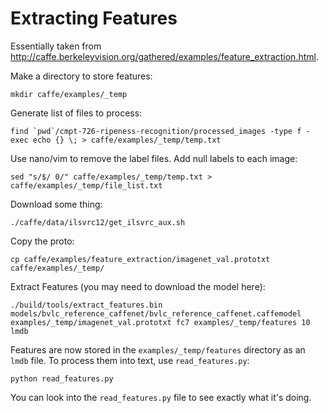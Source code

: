 # Extracting Features

Essentially taken from http://caffe.berkeleyvision.org/gathered/examples/feature_extraction.html.

Make a directory to store features:
```
mkdir caffe/examples/_temp
```
Generate list of files to process:
```
find `pwd`/cmpt-726-ripeness-recognition/processed_images -type f -exec echo {} \; > caffe/examples/_temp/temp.txt
```
Use nano/vim to remove the label files. Add null labels to each image:
```
sed "s/$/ 0/" caffe/examples/_temp/temp.txt > caffe/examples/_temp/file_list.txt
```
Download some thing:
```
./caffe/data/ilsvrc12/get_ilsvrc_aux.sh
```
Copy the proto:
```
cp caffe/examples/feature_extraction/imagenet_val.prototxt caffe/examples/_temp/
```
Extract Features (you may need to download the model here):
```
./build/tools/extract_features.bin models/bvlc_reference_caffenet/bvlc_reference_caffenet.caffemodel examples/_temp/imagenet_val.prototxt fc7 examples/_temp/features 10 lmdb
```
Features are now stored in the ```examples/_temp/features``` directory as an ```lmdb``` file. To process them into text, use ```read_features.py```:
```
python read_features.py
```
You can look into the ```read_features.py``` file to see exactly what it's doing.
